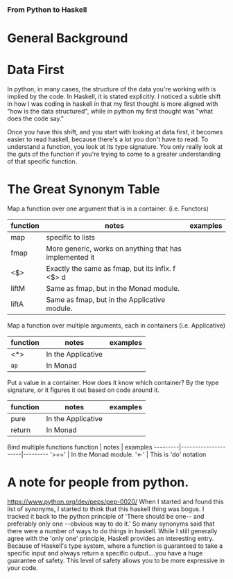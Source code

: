 ### From Python to Haskell

# General Background

# Data First
In python, in many cases,  the structure of the data you're working with is implied by the code.  In Haskell, it is stated explicitly.  I noticed a subtle shift in how I was coding in haskell in that my first thought is more aligned with "how is the data structured", while in python my first thought was "what does the code say."

Once you have this shift, and you start with looking at data first, it becomes easier to read haskell, because there's a lot you don't have to read.  To understand a function, you look at its type signature.  You only really look at the guts of the function if you're trying to come to a greater understanding of that specific function.


# The Great Synonym Table


Map a function over one argument that is in a container. (i.e. Functors)

function | notes | examples
---------|---------------------|---------
map      | specific to lists   
fmap     | More generic, works on anything that has implemented it
<$>      | Exactly the same as fmap, but its infix.  f <$> d
liftM    | Same as fmap, but in the Monad module.
liftA    | Same as fmap, but in the Applicative module.


Map a function over multiple arguments, each in containers (i.e. Applicative)

function | notes | examples
---------|---------------------|---------
<*>      |  In the Applicative |
`ap`     |  In Monad


Put a value in a container.  How does it know which container?  By the type signature, or it figures it out based on code around it.

function | notes | examples
---------|---------------------|---------
pure     |  In the Applicative 
return   |  In Monad



Bind multiple functions
function | notes | examples
---------|---------------------|---------
'>=='    |  In the Monad module. 
'<-'     |  This is 'do' notation





# A note for people from python.  
https://www.python.org/dev/peps/pep-0020/
When I started and found this list of synonyms, I started to think that this haskell thing was bogus.  I tracked it back to the python principle of 'There should be one-- and preferably only one --obvious way to do it.'  So many synonyms said that there were a number of ways to do things in haskell.  While I still generally agree with the 'only one' principle, Haskell provides an interesting entry.  Because of Haskell's type system, where a function is guaranteed to take a specific input and always return a specific output....you have a huge guarantee of safety.  This level of safety allows you to be more expressive in your code.


